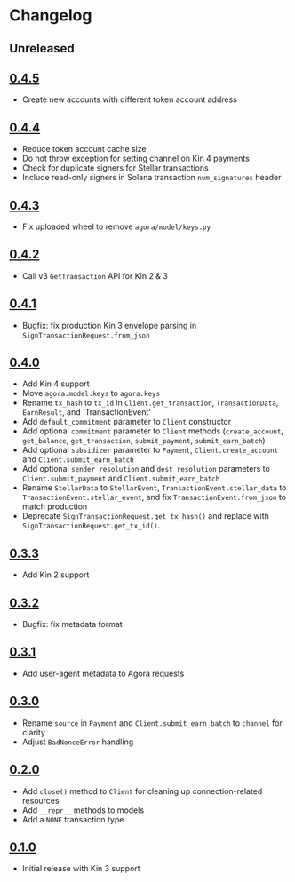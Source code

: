 # Changelog

## Unreleased

## [0.4.5](https://github.com/kinecosystem/kin-python/releases/tag/0.4.5)
- Create new accounts with different token account address

## [0.4.4](https://github.com/kinecosystem/kin-python/releases/tag/0.4.4)
- Reduce token account cache size
- Do not throw exception for setting channel on Kin 4 payments
- Check for duplicate signers for Stellar transactions
- Include read-only signers in Solana transaction `num_signatures` header

## [0.4.3](https://github.com/kinecosystem/kin-python/releases/tag/0.4.3)
- Fix uploaded wheel to remove `agora/model/keys.py` 

## [0.4.2](https://github.com/kinecosystem/kin-python/releases/tag/0.4.2)
- Call v3 `GetTransaction` API for Kin 2 & 3

## [0.4.1](https://github.com/kinecosystem/kin-python/releases/tag/0.4.1)
- Bugfix: fix production Kin 3 envelope parsing in `SignTransactionRequest.from_json`

## [0.4.0](https://github.com/kinecosystem/kin-python/releases/tag/0.4.0)
- Add Kin 4 support
- Move `agora.model.keys` to `agora.keys`
- Rename `tx_hash` to `tx_id` in `Client.get_transaction`, `TransactionData`, `EarnResult`, and 'TransactionEvent'
- Add `default_commitment` parameter to `Client` constructor
- Add optional `commitment` parameter to `Client` methods (`create_account`, `get_balance`, `get_transaction`, `submit_payment`, `submit_earn_batch`)
- Add optional `subsidizer` parameter to `Payment`, `Client.create_account` and `Client.submit_earn_batch`
- Add optional `sender_resolution` and `dest_resolution` parameters to `Client.submit_payment` and `Client.submit_earn_batch`
- Rename `StellarData` to `StellarEvent`, `TransactionEvent.stellar_data` to `TransactionEvent.stellar_event`, and fix `TransactionEvent.from_json` to match production
- Deprecate `SignTransactionRequest.get_tx_hash()` and replace with `SignTransactionRequest.get_tx_id()`.

## [0.3.3](https://github.com/kinecosystem/kin-python/releases/tag/0.3.3)
- Add Kin 2 support

## [0.3.2](https://github.com/kinecosystem/kin-python/releases/tag/0.3.2)
- Bugfix: fix metadata format

## [0.3.1](https://github.com/kinecosystem/kin-python/releases/tag/0.3.1)
- Add user-agent metadata to Agora requests

## [0.3.0](https://github.com/kinecosystem/kin-python/releases/tag/0.3.0)
- Rename `source` in `Payment` and `Client.submit_earn_batch` to `channel` for clarity
- Adjust `BadNonceError` handling

## [0.2.0](https://github.com/kinecosystem/kin-python/releases/tag/0.2.0)
- Add `close()` method to `Client` for cleaning up connection-related resources
- Add `__repr__` methods to models
- Add a `NONE` transaction type

## [0.1.0](https://github.com/kinecosystem/kin-python/releases/tag/0.1.0)
- Initial release with Kin 3 support
